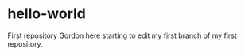 # hello-world
First repository 
Gordon here starting to edit my first branch of my first repository.
